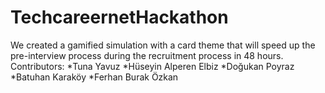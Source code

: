 # TechcareernetHackathon
We created a gamified simulation with a card theme that will speed up the pre-interview process during the recruitment process in 48 hours.
Contributors:
*Tuna Yavuz
*Hüseyin Alperen Elbiz
*Doğukan Poyraz
*Batuhan Karaköy
*Ferhan Burak Özkan
